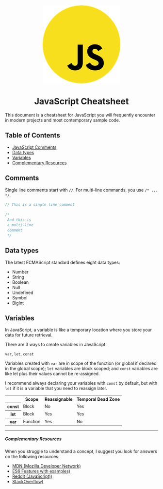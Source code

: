  <p align="center">
  <img width="256" height="256" src="/img/JavaScript_logo_large.png">
</p>

<h1 align="center">JavaScript Cheatsheet</h1>

This document is a cheatsheet for JavaScript you will frequently encounter in modern projects and most contemporary sample code.


## Table of Contents

* [JavaScript Comments](#js-commet)
* [Data types](#js-datatypes)
* [Variables](#js-variables)
* [Complementary Resources](#com-res)



<a name="js-commet"></a>
## Comments

Single line comments start with `//`. For multi-line commands, you use `/* ... */`.

```javascript
// This is a single line comment

/*
 And this is
 a multi-line
 comment
 */
```

<a name="js-datatypes"></a>
## Data types

The latest ECMAScript standard defines eight data types:

* Number
* String
* Boolean
* Null
* Undefined
* Symbol 
* BigInt

<a name="js-variables"></a>
## Variables

In JavaScript, a variable is like a temporary location where you store your data for future retrieval.

There are 3 ways to create variables in JavaScript:

`var`, `let`, `const`

Variables created with `var` are in scope of the function (or global if declared in the global scope); `let` variables are block scoped; and `const` variables are like let plus their values cannot be re-assigned.

I recommend always declaring your variables with `const` by default, but with `let` if it is a variable that you need to reassign later.


 <table>
  <tr>
    <th></th>
    <th>Scope</th>
    <th>Reassignable</th>
    <th>Temporal Dead Zone</th>
  </tr>
  <tr>
    <th>const</th>
    <td>Block</td>
    <td>No</td>
    <td>Yes</td>
  </tr>
  <tr>
    <th>let</th>
    <td>Block</td>
    <td>Yes</td>
    <td>Yes</td>
  </tr>
   <tr>
    <th>var</th>
    <td>Function</td>
    <td>Yes</td>
    <td>No</td>
  </tr>
</table>



<hr>

<a name="com-res"></a>
##### Complementary Resources

When you struggle to understand a concept, I suggest you look for answers on the following resources:


* [MDN (Mozilla Developer Network)](https://developer.mozilla.org/en-US/docs/Web/JavaScript)
* [ES6 Features with examples)](http://es6-features.org/#Constants)
* [Reddit (JavaScript))](https://www.reddit.com/r/javascript/)
* [StackOverflow)](https://stackoverflow.com/questions/tagged/javascript)